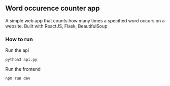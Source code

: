 ## Word occurence counter app
A simple web app that counts how many times a specified word occurs on a website. Built with ReactJS, Flask, BeautifulSoup 

### How to run
Run the api
```
python3 api.py
```

Run the frontend
```
npm run dev
```
